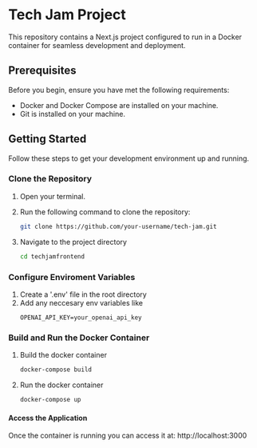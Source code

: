 # Tech Jam Project

This repository contains a Next.js project configured to run in a Docker container for seamless development and deployment.

## Prerequisites

Before you begin, ensure you have met the following requirements:

- Docker and Docker Compose are installed on your machine.
- Git is installed on your machine.

## Getting Started

Follow these steps to get your development environment up and running.

### Clone the Repository

1. Open your terminal.
2. Run the following command to clone the repository:

   ```bash
   git clone https://github.com/your-username/tech-jam.git
    ```
3. Navigate to the project directory 
    ```bash
    cd techjamfrontend
    ```

### Configure Enviroment Variables

1. Create a '.env' file in the root directory
2. Add any neccesary env variables like
    ```env
    OPENAI_API_KEY=your_openai_api_key
    ```

### Build and Run the Docker Container

1. Build the docker container
    ```bash
    docker-compose build
    ```
2. Run the docker container
    ```bash
    docker-compose up
    ```

#### Access the Application

Once the container is running you can access it at: http://localhost:3000

